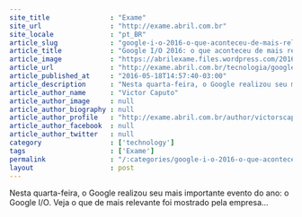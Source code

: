 ```yaml
---
site_title               : "Exame"
site_url                 : "http://exame.abril.com.br"
site_locale              : "pt_BR"
article_slug             : "google-i-o-2016-o-que-aconteceu-de-mais-relevante-no-evento"
article_title            : "Google I/O 2016: o que aconteceu de mais relevante no evento"
article_image            : "https://abrilexame.files.wordpress.com/2016/09/size_960_16_9_io-sundar.jpg?quality=70&strip=all&w=960"
article_url              : "http://exame.abril.com.br/tecnologia/google-i-o-2016-o-que-aconteceu-de-mais-relevante-no-evento/"
article_published_at     : "2016-05-18T14:57:40-03:00"
article_description      : "Nesta quarta-feira, o Google realizou seu mais importante evento do ano: o Google I/O. Veja o que de mais relevante foi mostrado pela empresa..."
article_author_name      : "Victor Caputo"
article_author_image     : null
article_author_biography : null
article_author_profile   : "http://exame.abril.com.br/author/victorscaputo/"
article_author_facebook  : null
article_author_twitter   : null
category                 : ['technology']
tags                     : ['Exame']
permalink                : "/:categories/google-i-o-2016-o-que-aconteceu-de-mais-relevante-no-evento/"
layout                   : post
---
```


Nesta quarta-feira, o Google realizou seu mais importante evento do ano: o Google I/O. Veja o que de mais relevante foi mostrado pela empresa...
